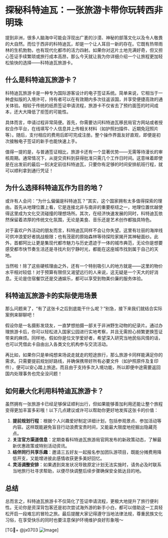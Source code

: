 # 探秘科特迪瓦：一张旅游卡带你玩转西非明珠

提到非洲，很多人脑海中可能会浮现出广袤的沙漠、神秘的部落文化以及令人敬畏的大自然。而位于西非的科特迪瓦，却是一个让人耳目一新的存在。它既有热带雨林的生机勃勃，也有现代化都市的活力四射。如果你对这片土地充满好奇，但又担心签证手续繁琐或旅行成本高昂，那么今天就让我为你详细介绍一个让旅程更加轻松愉快的选择——科特迪瓦旅游卡。

## 什么是科特迪瓦旅游卡？

科特迪瓦旅游卡是一种专为国际游客设计的电子签证系统。简单来说，它相当于一种虚拟版的入境许可，持有者可以在有效期内多次往返该国，并享受便捷高效的通关体验。相较于传统的纸质签证申请流程，旅游卡不仅省去了预约面签的时间成本，还大大降低了拒签的可能性。

具体而言，申请过程非常简便。首先，你需要访问科特迪瓦移民局官方网站或者授权合作平台，在线填写个人信息并上传相关材料（如护照扫描件、近期免冠照片等）。随后，支付相应的费用后即可完成注册。整个操作界面友好直观，即便是初次接触电子签证的新手也能快速上手。

值得一提的是，与普通签证相比，旅游卡还有一个显著优势——无需等待漫长的审核周期。通常情况下，从提交资料到获得批准只需几个工作日时间。这意味着即使是在出发前的最后一刻决定前往科特迪瓦，只要你有足够的时间安排航班行程，就可以顺利拿到通行凭证！

## 为什么选择科特迪瓦作为目的地？

或许有人会问：“为什么偏偏是科特迪瓦？”其实，这个国家拥有太多值得探索的理由。首先从地理位置上看，它是连接北非与南非的重要枢纽之一，地理位置优越使得这里成为文化交流碰撞的理想场所。其次，在经济快速发展的同时，科特迪瓦依然保留着浓厚的传统文化氛围，无论是美食、音乐还是艺术创作都独具特色。

对于喜欢户外活动的朋友而言，科特迪瓦同样不会让你失望。这里有壮丽的海岸线可供冲浪爱好者挑战极限；也有茂密的原始森林等待探险家揭开其神秘面纱。此外，首都阿比让更是集现代都市魅力与历史遗迹于一体的城市典范，无论你是想要感受都市快节奏生活还是寻找片刻宁静时光，都能在这座城市找到属于自己的天地。

当然啦！除了这些硬核理由之外，还有一个特别吸引人的地方就是——这里的物价水平相对较低！对于预算有限但又渴望远行的人来说，这无疑是一个天大的好消息。无论是住宿餐饮还是交通娱乐，都可以享受到物美价廉的服务体验。

## 科特迪瓦旅游卡的实际使用场景

那么问题来了，“有了这张卡之后到底能干什么呢？”别急，接下来我们就结合实际案例来聊聊吧！

假设你是一名摄影发烧友，一直梦想拍摄一部关于非洲野生动物的纪录片。通过办理旅游卡后，你可以轻松进入国家公园进行实地考察，并且无需担心频繁更换签证带来的麻烦。同样地，假如你是位文学爱好者，希望深入研究当地民俗风情的话，也可以凭借此卡自由出入各类文化机构参与交流活动。

再比如，如果你只是单纯想来场说走就走的短途旅行，那么旅游卡同样能满足你的需求。只需要提前规划好路线，并确保携带好所有必要文件（如护照原件及复印件），便可以安心踏上旅途。而且由于支持多次入境功能，所以即便中途需要返回国内处理事务也完全没问题！

## 如何最大化利用科特迪瓦旅游卡？

虽然拥有一张旅游卡已经足够保证顺利出行，但如果能够善加利用还能让整个旅程变得更加丰富多彩哦！以下几点建议或许可以帮助你更好地发挥这张卡的价值：

1. **提前规划行程**：根据个人兴趣爱好制定详细计划，包括参观景点、参加活动等内容。这样既能避免盲目行动浪费宝贵时间，又能最大限度地挖掘出隐藏亮点。
2. **关注官方渠道信息**：定期查看科特迪瓦旅游局官网发布的新政策动态，了解最新优惠政策或特别活动资讯。
3. **结伴同行共享乐趣**：邀请三五好友一起报名参加团队游项目，既能分摊费用降低开支，又能增进彼此感情收获更多美好回忆。
4. **灵活调整安排**：如果遇到突发状况导致原定计划无法实施时，请务必及时联系当地旅行社寻求帮助，以便尽快调整后续步骤确保安全抵达目的地。

## 总结

总而言之，科特迪瓦旅游卡不仅简化了签证申请流程，更极大地提升了旅行便利性。无论你是资深背包客还是初次尝试海外游的新手小白，都可以借助这一工具轻松开启一段难忘的冒险之旅。最后提醒大家记得遵守当地法律法规，尊重民族文化习俗，在享受快乐的同时也要注意保护环境维护良好形象哦～

[TG💪+ @jx0703 ![Image](https://github.com/user-attachments/assets/dbca1d08-cadb-493c-b0ec-ad6f7a83f270)]